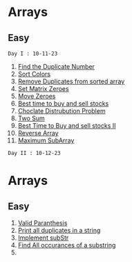 # Arrays
## Easy
`Day I : 10-11-23`

1. [Find the Duplicate Number](https://leetcode.com/problems/find-the-duplicate-number/)
2. [Sort Colors](https://leetcode.com/problems/sort-colors/)
3. [Remove Duplicates from sorted array](https://leetcode.com/problems/remove-duplicates-from-sorted-array/)
4. [Set Matrix Zeroes](https://leetcode.com/problems/set-matrix-zeroes/)
5. [Move Zeroes](https://leetcode.com/problems/move-zeroes/)
6. [Best time to buy and sell stocks](https://leetcode.com/problems/best-time-to-buy-and-sell-stock/)
7. [Choclate Distrubution Problem](https://practice.geeksforgeeks.org/problems/chocolate-distribution-problem3825/1)
8. [Two Sum](https://leetcode.com/problems/two-sum/)
9. [Best Time to Buy and sell stocks II](https://leetcode.com/problems/best-time-to-buy-and-sell-stock-ii/)
10. [Reverse Array](https://www.codingninjas.com/studio/problems/reverse-the-array_1262298)
11. [Maximum SubArray](https://leetcode.com/problems/maximum-subarray/)


`Day II : 10-12-23`

# Arrays 

## Easy
1. [Valid Paranthesis](https://leetcode.com/problems/valid-parentheses/)
2. [Print all duplicates in a string](https://www.geeksforgeeks.org/print-all-the-duplicates-in-the-input-string/)
3. [Implement subStr](https://leetcode.com/problems/implement-strstr/)
4. [Find All occurances of a substring](https://www.geeksforgeeks.org/python-all-occurrences-of-substring-in-string/)
5. 